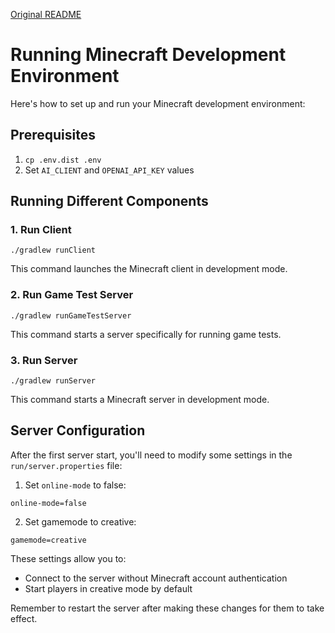 [Original README](README.txt)

# Running Minecraft Development Environment

Here's how to set up and run your Minecraft development environment:

## Prerequisites

1. `cp .env.dist .env`
2. Set `AI_CLIENT` and `OPENAI_API_KEY` values

## Running Different Components

### 1. Run Client
```shell script
./gradlew runClient
```
This command launches the Minecraft client in development mode.

### 2. Run Game Test Server
```shell script
./gradlew runGameTestServer
```
This command starts a server specifically for running game tests.

### 3. Run Server
```shell script
./gradlew runServer
```
This command starts a Minecraft server in development mode.

## Server Configuration

After the first server start, you'll need to modify some settings in the `run/server.properties` file:

1. Set `online-mode` to false:
```properties
online-mode=false
```

2. Set gamemode to creative:
```properties
gamemode=creative
```

These settings allow you to:
- Connect to the server without Minecraft account authentication
- Start players in creative mode by default

Remember to restart the server after making these changes for them to take effect.

